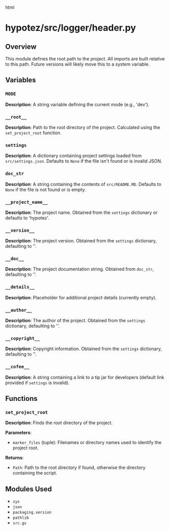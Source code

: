 html
<h1>hypotez/src/logger/header.py</h1>

<h2>Overview</h2>
<p>This module defines the root path to the project. All imports are built relative to this path.  Future versions will likely move this to a system variable.</p>

<h2>Variables</h2>

<h3><code>MODE</code></h3>

<p><strong>Description</strong>: A string variable defining the current mode (e.g., 'dev').</p>


<h3><code>__root__</code></h3>

<p><strong>Description</strong>: Path to the root directory of the project. Calculated using the <code>set_project_root</code> function.</p>


<h3><code>settings</code></h3>

<p><strong>Description</strong>: A dictionary containing project settings loaded from <code>src/settings.json</code>.  Defaults to <code>None</code> if the file isn't found or is invalid JSON.</p>


<h3><code>doc_str</code></h3>

<p><strong>Description</strong>: A string containing the contents of <code>src/README.MD</code>. Defaults to <code>None</code> if the file is not found or is empty.</p>


<h3><code>__project_name__</code></h3>

<p><strong>Description</strong>: The project name.  Obtained from the <code>settings</code> dictionary or defaults to 'hypotez'.</p>


<h3><code>__version__</code></h3>

<p><strong>Description</strong>: The project version. Obtained from the <code>settings</code> dictionary, defaulting to ''.</p>


<h3><code>__doc__</code></h3>

<p><strong>Description</strong>: The project documentation string.  Obtained from <code>doc_str</code>, defaulting to ''.</p>


<h3><code>__details__</code></h3>

<p><strong>Description</strong>: Placeholder for additional project details (currently empty).</p>


<h3><code>__author__</code></h3>

<p><strong>Description</strong>: The author of the project.  Obtained from the <code>settings</code> dictionary, defaulting to ''.</p>


<h3><code>__copyright__</code></h3>

<p><strong>Description</strong>: Copyright information.  Obtained from the <code>settings</code> dictionary, defaulting to ''.</p>


<h3><code>__cofee__</code></h3>

<p><strong>Description</strong>: A string containing a link to a tip jar for developers (default link provided if <code>settings</code> is invalid).</p>


<h2>Functions</h2>

<h3><code>set_project_root</code></h3>

<p><strong>Description</strong>: Finds the root directory of the project.</p>

<p><strong>Parameters</strong>:</p>
<ul>
  <li><code>marker_files</code> (tuple): Filenames or directory names used to identify the project root.</li>
</ul>

<p><strong>Returns</strong>:</p>
<ul>
  <li><code>Path</code>: Path to the root directory if found, otherwise the directory containing the script.</li>
</ul>


<h2>Modules Used</h2>
<ul><li><code>sys</code></li><li><code>json</code></li><li><code>packaging.version</code></li><li><code>pathlib</code></li><li><code>src.gs</code></li></ul>